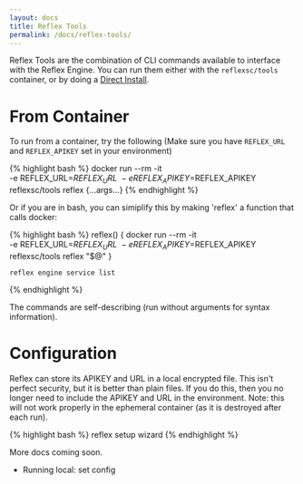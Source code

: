 ```yaml
---
layout: docs
title: Reflex Tools
permalink: /docs/reflex-tools/
---
```


Reflex Tools are the combination of CLI commands available to interface with the Reflex Engine.  You can run them either with the `reflexsc/tools` container, or by doing a [Direct Install](/docs/install#easy-install). 

# From Container

To run from a container, try the following (Make sure you have `REFLEX_URL` and `REFLEX_APIKEY` set in your environment)

{% highlight bash %}
    docker run --rm -it \
                 -e REFLEX_URL=$REFLEX_URL \
                 -e REFLEX_APIKEY=$REFLEX_APIKEY \
                 reflexsc/tools reflex {...args...}
{% endhighlight %}

Or if you are in bash, you can simiplify this by making 'reflex' a function that calls docker:

{% highlight bash %}
    reflex() {
        docker run --rm -it \
                 -e REFLEX_URL=$REFLEX_URL \
                 -e REFLEX_APIKEY=$REFLEX_APIKEY \
                 reflexsc/tools reflex "$@"
    }

    reflex engine service list
{% endhighlight %}

The commands are self-describing (run without arguments for syntax information).

# Configuration

Reflex can store its APIKEY and URL in a local encrypted file.  This isn't perfect security, but it is better than plain files.  If you do this, then you no longer need to include the APIKEY and URL in the environment.  Note: this will not work properly in the ephemeral container (as it is destroyed after each run).

{% highlight bash %}
reflex setup wizard
{% endhighlight %}

More docs coming soon.

* Running local: set config

